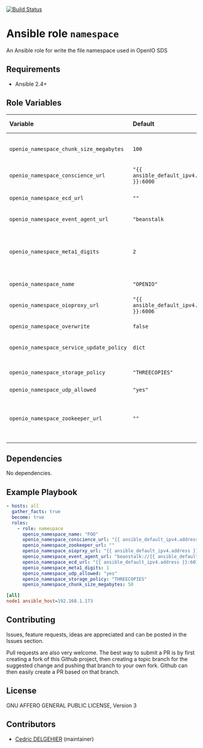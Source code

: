 [![Build Status](https://travis-ci.org/open-io/ansible-role-openio-namespace.svg?branch=master)](https://travis-ci.org/open-io/ansible-role-openio-namespace)
# Ansible role `namespace`

An Ansible role for write the file namespace used in OpenIO SDS

## Requirements

- Ansible 2.4+

## Role Variables


| Variable   | Default | Comments (type)  |
| :---       | :---    | :---             |
| `openio_namespace_chunk_size_megabytes` | `100` | Size of chunk in mega-bytes |
| `openio_namespace_conscience_url` | `"{{ ansible_default_ipv4.address }}:6000` | IP-Port of conscience |
| `openio_namespace_ecd_url` | `""` | IP-Port of ecd daemon |
| `openio_namespace_event_agent_url` | `"beanstalk` | URI of event agent |
| `openio_namespace_meta1_digits` | `2` | Number of digits to agregate meta1 databases [1..4]|
| `openio_namespace_name` | `"OPENIO"` | Namespace context |
| `openio_namespace_oioproxy_url` | `"{{ ansible_default_ipv4.address }}:6006` | IP-Port of oioproxy daemon |
| `openio_namespace_overwrite` | `false` | Overwrite a NS file |
| `openio_namespace_service_update_policy` | `dict` | The service update policy |
| `openio_namespace_storage_policy` | `"THREECOPIES"` | The storage policy |
| `openio_namespace_udp_allowed` | `"yes"` | Allow UDP |
| `openio_namespace_zookeeper_url` | `""` | Tuple of zookeepers addresses and port (comma separated) |

## Dependencies

No dependencies.

## Example Playbook

```yaml
- hosts: all
  gather_facts: true
  become: true
  roles:
    - role: namespace
      openio_namespace_name: "FOO"
      openio_namespace_conscience_url: "{{ ansible_default_ipv4.address }}:6000"
      openio_namespace_zookeeper_url: ""
      openio_namespace_oioprxy_url: "{{ ansible_default_ipv4.address }}:6006"
      openio_namespace_event_agent_url: "beanstalk://{{ ansible_default_ipv4.address }}:6014"
      openio_namespace_ecd_url: "{{ ansible_default_ipv4.address }}:6017"
      openio_namespace_meta1_digits: 1
      openio_namespace_udp_allowed: "yes"
      openio_namespace_storage_policy: "THREECOPIES"
      openio_namespace_chunk_size_megabytes: 50
```


```ini
[all]
node1 ansible_host=192.168.1.173
```

## Contributing

Issues, feature requests, ideas are appreciated and can be posted in the Issues section.

Pull requests are also very welcome.
The best way to submit a PR is by first creating a fork of this Github project, then creating a topic branch for the suggested change and pushing that branch to your own fork.
Github can then easily create a PR based on that branch.

## License

GNU AFFERO GENERAL PUBLIC LICENSE, Version 3

## Contributors

- [Cedric DELGEHIER](https://github.com/cdelgehier) (maintainer)
